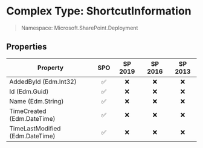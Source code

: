 # Complex Type: ShortcutInformation

> Namespace: Microsoft.SharePoint.Deployment

## Properties

Property | SPO | SP 2019 | SP 2016 | SP 2013
----------|:---:|:-------:|:-------:|:-------:
AddedById (Edm.Int32) | ✅ | ❌ | ❌ | ❌
Id (Edm.Guid) | ✅ | ❌ | ❌ | ❌
Name (Edm.String) | ✅ | ❌ | ❌ | ❌
TimeCreated (Edm.DateTime) | ✅ | ❌ | ❌ | ❌
TimeLastModified (Edm.DateTime) | ✅ | ❌ | ❌ | ❌